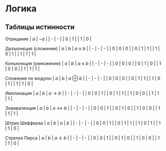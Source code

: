 # Логика

## Таблицы истинности

Отрицание
| $a$ | $\neg a$ |
| - | - |
| 0 | 1 |
| 1 | 0 |

Дизъюнкция (сложение)
| $a$ | $b$ | $a \lor b$ |
| - | - | - |
| 0 | 0 | 0 |
| 0 | 1 | 1 |
| 1 | 0 | 1 |
| 1 | 1 | 1 |

Конъюнкция (умножение)
| $a$ | $b$ | $a \land b$ |
| - | - | - |
| 0 | 0 | 0 |
| 0 | 1 | 0 |
| 1 | 0 | 0 |
| 1 | 1 | 1 |

Сложение по модулю
| $a$ | $b$ | $a \oplus b$ |
| - | - | - |
| 0 | 0 | 0 |
| 0 | 1 | 1 |
| 1 | 0 | 1 |
| 1 | 1 | 0 |

Импликация
| $a$ | $b$ | $a \rightarrow b$ |
| - | - | - |
| 0 | 0 | 1 |
| 0 | 1 | 1 |
| 1 | 0 | 0 |
| 1 | 1 | 1 |

Эквиваленция
| $a$ | $b$ | $a \leftrightarrow b$ |
| - | - | - |
| 0 | 0 | 1 |
| 0 | 1 | 0 |
| 1 | 0 | 0 |
| 1 | 1 | 1 |

Штрих Шеффераa
| $a$ | $b$ | $a$ \| $b$ |
| - | - | - |
| 0 | 0 | 1 |
| 0 | 1 | 1 |
| 1 | 0 | 1 |
| 1 | 1 | 0 |

Стрелка Пирса
| $a$ | $b$ | $a \downarrow b$ |
| - | - | - |
| 0 | 0 | 1 |
| 0 | 1 | 0 |
| 1 | 0 | 0 |
| 1 | 1 | 0 |
